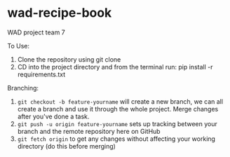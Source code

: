 # wad-recipe-book
WAD project team 7

To Use:
1. Clone the repository using git clone 
2. CD into the project directory and from the terminal run: pip install -r requirements.txt

Branching:
1. `git checkout -b feature-yourname` will create a new branch, we can all create a branch and use it through the whole project. Merge changes after you've done a task.
2. `git push -u origin feature-yourname` sets up tracking between your branch and the remote repository here on GitHub
3. `git fetch origin` to get any changes without affecting your working directory (do this before merging) 
